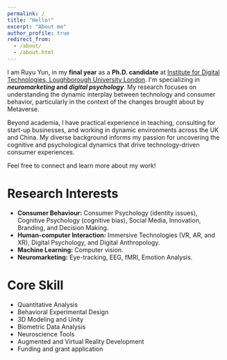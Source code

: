 ```yaml
---
permalink: /
title: "Hello!"
excerpt: "About me"
author_profile: true
redirect_from: 
  - /about/
  - /about.html
---
```


I am Ruyu Yun, in my **final year** as a **Ph.D. candidate** at [Institute for Digital Technologies, Loughborough University London](https://www.lborolondon.ac.uk/institutes/digital-technologies/). I'm specializing in ***neuromarketing* and *digital psychology***. My research focuses on understanding the dynamic interplay between technology and consumer behavior, particularly in the context of the changes brought about by Metaverse. 

Beyond academia, I have practical experience in teaching, consulting for start-up businesses, and working in dynamic environments across the UK and China. My diverse background informs my passion for uncovering the cognitive and psychological dynamics that drive technology-driven consumer experiences.

Feel free to connect and learn more about my work!

Research Interests
======
- **Consumer Behaviour:** Consumer Psychology (identity issues), Cognitive Psychology (cognitive bias), Social Media, Innovation, Branding, and Decision Making. <br>
- **Human-computer Interaction:** Immersive Technologies (VR, AR, and XR), Digital Psychology, and Digital Anthropology. <br>
- **Machine Learning:** Computer vision. <br>
- **Neuromarketing:** Eye-tracking, EEG, fMRI, Emotion Analysis.

Core Skill
======
- Quantitative Analysis
- Behavioral Experimental Design
- 3D Modeling and Unity
- Biometric Data Analysis
- Neuroscience Tools
- Augmented and Virtual Reality Development
- Funding and grant application

